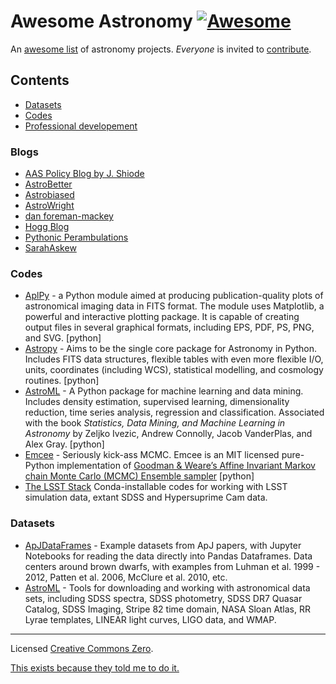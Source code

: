 # Awesome Astronomy [![Awesome](https://cdn.rawgit.com/sindresorhus/awesome/d7305f38d29fed78fa85652e3a63e154dd8e8829/media/badge.svg)](https://github.com/sindresorhus/awesome)

An [awesome list](https://github.com/sindresorhus/awesome) of astronomy projects.  *Everyone* is invited to [contribute](CONTRIBUTING.md).

## Contents

- [Datasets](#datsets)
- [Codes](#codes)
- [Professional developement]()

### Blogs

- [AAS Policy Blog by J. Shiode](http://aas.org/policy/policy-blog)
- [AstroBetter](http://www.astrobetter.com/)
- [Astrobiased](http://www.astrobiased.com/)
- [AstroWright](http://sites.psu.edu/astrowright/)
- [dan foreman-mackey](http://dan.iel.fm/posts/)
- [Hogg Blog](http://hoggresearch.blogspot.com/)
- [Pythonic Perambulations](https://jakevdp.github.io/)
- [SarahAskew](http://sarahaskew.net/)

### Codes


- [AplPy](http://aplpy.github.io) - a Python module aimed at producing publication-quality plots of astronomical imaging data in FITS format. The module uses Matplotlib, a powerful and interactive plotting package. It is capable of creating output files in several graphical formats, including EPS, PDF, PS, PNG, and SVG. [python]
- [Astropy](http://astropy.org) - Aims to be the single core package for Astronomy in Python. Includes FITS data structures, flexible tables with even more flexible I/O, units, coordinates (including WCS), statistical modelling, and cosmology routines. [python]
- [AstroML](http://www.astroml.org) - A Python package for machine learning and data mining. Includes density estimation, supervised learning, dimensionality reduction, time series analysis, regression and classification. Associated with the book *Statistics, Data Mining, and Machine Learning in Astronomy* by Zeljko Ivezic, Andrew Connolly, Jacob VanderPlas, and Alex Gray. [python]
- [Emcee](http://dan.iel.fm/emcee/current/) - Seriously kick-ass MCMC. Emcee is an MIT licensed pure-Python implementation of [Goodman & Weare’s Affine Invariant Markov chain Monte Carlo (MCMC) Ensemble sampler](http://msp.berkeley.edu/camcos/2010/5-1/p04.xhtml) [python]
- [The LSST Stack](https://confluence.lsstcorp.org/display/LSWUG/Using+the+LSST+Stack) Conda-installable codes for working with LSST simulation data, extant SDSS and Hypersuprime Cam data.



### Datasets

- [ApJDataFrames](https://github.com/BrownDwarf/ApJdataFrames) - Example datasets from ApJ papers, with Jupyter Notebooks for reading the data directly into Pandas Dataframes.  Data centers around brown dwarfs, with examples from Luhman et al. 1999 - 2012, Patten et al. 2006, McClure et al. 2010, etc.
- [AstroML](http://www.astroml.org/user_guide/datasets.html) - Tools for downloading and working with astronomical data sets, including SDSS spectra, SDSS photometry, SDSS DR7 Quasar Catalog, SDSS Imaging, Stripe 82 time domain, NASA Sloan Atlas, RR Lyrae templates, LINEAR light curves, LIGO data, and WMAP.


****

Licensed [Creative Commons Zero](LICENSE).

[This exists because they told me to do it.](https://twitter.com/exoplaneteer/status/600452917779308544)
